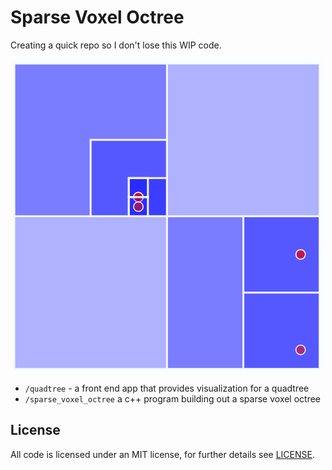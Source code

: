 # Sparse Voxel Octree

Creating a quick repo so I don't lose this WIP code.

![Picture of quadtree](/res/svqt.png)

- `/quadtree` - a front end app that provides visualization for a quadtree
- `/sparse_voxel_octree` a c++ program building out a sparse voxel octree

## License

All code is licensed under an MIT license, for further details see [LICENSE](/LICENSE).

